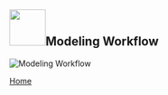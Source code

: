 ## <img src="../pics/mw.png" width='64' height='64'/>Modeling Workflow

![Modeling Workflow](../pics/do_modeling.png)

[Home](00home.md)